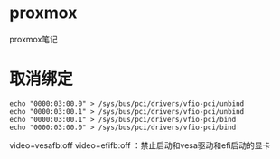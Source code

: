 # proxmox
proxmox笔记

# 取消绑定

```
echo "0000:03:00.0" > /sys/bus/pci/drivers/vfio-pci/unbind
echo "0000:03:00.1" > /sys/bus/pci/drivers/vfio-pci/unbind
echo "0000:03:00.1" > /sys/bus/pci/drivers/vfio-pci/bind
echo "0000:03:00.0" > /sys/bus/pci/drivers/vfio-pci/bind
```

video=vesafb:off video=efifb:off ：禁止启动和vesa驱动和efi启动的显卡
